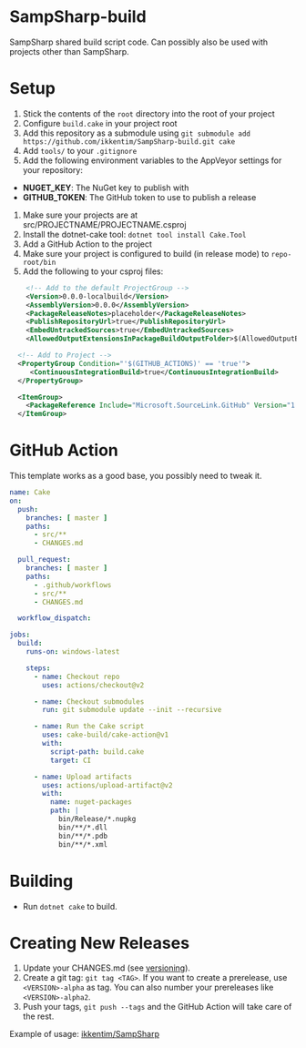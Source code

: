 # SampSharp-build
SampSharp shared build script code. Can possibly also be used with projects other than SampSharp.

Setup
=====
1. Stick the contents of the `root` directory into the root of your project
1. Configure `build.cake` in your project root
1. Add this repository as a submodule using `git submodule add https://github.com/ikkentim/SampSharp-build.git cake`
1. Add `tools/` to your `.gitignore`
1. Add the following environment variables to the AppVeyor settings for your repository:
  - **NUGET_KEY**: The NuGet key to publish with
  - **GITHUB_TOKEN**: The GitHub token to use to publish a release
1. Make sure your projects are at src/PROJECTNAME/PROJECTNAME.csproj
1. Install the dotnet-cake tool: `dotnet tool install Cake.Tool`
1. Add a GitHub Action to the project
1. Make sure your project is configured to build (in release mode) to `repo-root/bin`
1. Add the following to your csproj files:
```xml
    <!-- Add to the default ProjectGroup -->
    <Version>0.0.0-localbuild</Version>
    <AssemblyVersion>0.0.0</AssemblyVersion>
    <PackageReleaseNotes>placeholder</PackageReleaseNotes>
    <PublishRepositoryUrl>true</PublishRepositoryUrl>
    <EmbedUntrackedSources>true</EmbedUntrackedSources>
    <AllowedOutputExtensionsInPackageBuildOutputFolder>$(AllowedOutputExtensionsInPackageBuildOutputFolder);.pdb</AllowedOutputExtensionsInPackageBuildOutputFolder>

  <!-- Add to Project -->
  <PropertyGroup Condition="'$(GITHUB_ACTIONS)' == 'true'">
     <ContinuousIntegrationBuild>true</ContinuousIntegrationBuild>
  </PropertyGroup>

  <ItemGroup>
    <PackageReference Include="Microsoft.SourceLink.GitHub" Version="1.0.0" PrivateAssets="All"/>
  </ItemGroup>

```

GitHub Action
=============
This template works as a good base, you possibly need to tweak it.

```yml
name: Cake
on:
  push:
    branches: [ master ]
    paths:
      - src/**
      - CHANGES.md

  pull_request:
    branches: [ master ]
    paths:
      - .github/workflows
      - src/**
      - CHANGES.md

  workflow_dispatch:

jobs:
  build:
    runs-on: windows-latest

    steps:
      - name: Checkout repo
        uses: actions/checkout@v2

      - name: Checkout submodules
        run: git submodule update --init --recursive

      - name: Run the Cake script
        uses: cake-build/cake-action@v1
        with:
          script-path: build.cake
          target: CI

      - name: Upload artifacts
        uses: actions/upload-artifact@v2
        with:
          name: nuget-packages
          path: |
            bin/Release/*.nupkg
            bin/**/*.dll
            bin/**/*.pdb
            bin/**/*.xml
```

Building
========
- Run `dotnet cake` to build.  

Creating New Releases
=====================
1. Update your CHANGES.md (see [versioning](#versioning)).
1. Create a git tag: `git tag <TAG>`. If you want to create a prerelease, use `<VERSION>-alpha` as tag. You can also number your prereleases like `<VERSION>-alpha2`.
1. Push your tags, `git push --tags` and the GitHub Action will take care of the rest.

Example of usage: [ikkentim/SampSharp](https://github.com/ikkentim/SampSharp)
